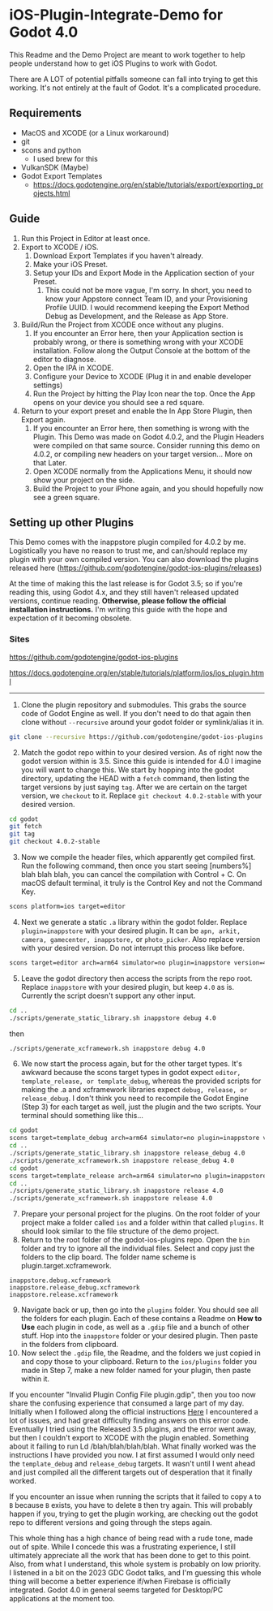 # iOS-Plugin-Integrate-Demo for Godot 4.0 #

This Readme and the Demo Project are meant to work together to help people understand how to get iOS Plugins to work with Godot.

There are A LOT of potential pitfalls someone can fall into trying to get this working. It's not entirely at the fault of Godot. It's a complicated procedure.

## Requirements ##

* MacOS and XCODE (or a Linux workaround)
* git
* scons and python
	* I used brew for this
* VulkanSDK (Maybe)
* Godot Export Templates
	* https://docs.godotengine.org/en/stable/tutorials/export/exporting_projects.html

## Guide ##

1. Run this Project in Editor at least once.
2. Export to XCODE / iOS.
	1. Download Export Templates if you haven't already.
	2. Make your iOS Preset.
	3. Setup your IDs and Export Mode in the Application section of your Preset.
		1. This could not be more vague, I'm sorry. In short, you need to know your Appstore connect Team ID, and your Provisioning Profile UUID. I would recommend keeping the Export Method Debug as Development, and the Release as App Store.
3. Build/Run the Project from XCODE once without any plugins.
	1. If you encounter an Error here, then your Application section is probably wrong, or there is something wrong with your XCODE installation. Follow along the Output Console at the bottom of the editor to diagnose.
	2. Open the IPA in XCODE.
	3. Configure your Device to XCODE (Plug it in and enable developer settings)
	4. Run the Project by hitting the Play Icon near the top. Once the App opens on your device you should see a red square.
4. Return to your export preset and enable the In App Store Plugin, then Export again.
	1. If you encounter an Error here, then something is wrong with the Plugin. This Demo was made on Godot 4.0.2, and the Plugin Headers were compiled on that same source. Consider running this demo on 4.0.2, or compiling new headers on your target version... More on that Later.
	2. Open XCODE normally from the Applications Menu, it should now show your project on the side.
	3. Build the Project to your iPhone again, and you should hopefully now see a green square.

## Setting up other Plugins ##

This Demo comes with the inappstore plugin compiled for 4.0.2 by me. Logistically you have no reason to trust me, and can/should replace my plugin with your own compiled version. You can also download the plugins released here (https://github.com/godotengine/godot-ios-plugins/releases)

At the time of making this the last release is for Godot 3.5; so if you're reading this, using Godot 4.x, and they still haven't released updated versions, continue reading. __Otherwise, please follow the official installation instructions.__ I'm writing this guide with the hope and expectation of it becoming obsolete.

### Sites ###

https://github.com/godotengine/godot-ios-plugins

https://docs.godotengine.org/en/stable/tutorials/platform/ios/ios_plugin.html

- - - -

1. Clone the plugin repository and submodules. This grabs the source code of Godot Engine as well. If you don't need to do that again then clone without `--recursive` around your godot folder or symlink/alias it in.

```bash
git clone --recursive https://github.com/godotengine/godot-ios-plugins.git
```

2. Match the godot repo within to your desired version. As of right now the godot version within is 3.5. Since this guide is intended for 4.0 I imagine you will want to change this. We start by hopping into the godot directory, updating the HEAD with a `fetch` command, then listing the target versions by just saying `tag`. After we are certain on the target version, we `checkout` to it. Replace `git checkout 4.0.2-stable` with your desired version. 

```bash
cd godot
git fetch
git tag
git checkout 4.0.2-stable
```

3. Now we compile the header files, which apparently get compiled first. Run the following command, then once you start seeing [numbers%] blah blah blah, you can cancel the compilation with Control + C. On macOS default terminal, it truly is the Control Key and not the Command Key.

```bash
scons platform=ios target=editor
```

4. Next we generate a static `.a` library within the godot folder. Replace `plugin=inappstore` with your desired plugin. It can be `apn, arkit, camera, gamecenter, inappstore,` or `photo_picker`. Also replace version with your desired version. Do not interrupt this process like before.

```bash
scons target=editor arch=arm64 simulator=no plugin=inappstore version=4.0.2
```

5. Leave the godot directory then access the scripts from the repo root. Replace `inappstore` with your desired plugin, but keep `4.0` as is. Currently the script doesn't support any other input.

```bash
cd ..
./scripts/generate_static_library.sh inappstore debug 4.0
```

then

```bash
./scripts/generate_xcframework.sh inappstore debug 4.0
```

6. We now start the process again, but for the other target types. It's awkward because the scons target types in godot expect `editor, template_release, or template_debug`, whereas the provided scripts for making the .a and xcframework libraries expect `debug, release, or release_debug`. I don't think you need to recompile the Godot Engine (Step 3) for each target as well, just the plugin and the two scripts. Your terminal should something like this...

```bash
cd godot
scons target=template_debug arch=arm64 simulator=no plugin=inappstore version=4.0.2
cd ..
./scripts/generate_static_library.sh inappstore release_debug 4.0
./scripts/generate_xcframework.sh inappstore release_debug 4.0
cd godot
scons target=template_release arch=arm64 simulator=no plugin=inappstore version=4.0.2
cd ..
./scripts/generate_static_library.sh inappstore release 4.0
./scripts/generate_xcframework.sh inappstore release 4.0
```

7. Prepare your personal project for the plugins. On the root folder of your project make a folder called `ios` and a folder within that called `plugins`. It should look similar to the file structure of the demo project.
8. Return to the root folder of the godot-ios-plugins repo. Open the `bin` folder and try to ignore all the individual files. Select and copy just the folders to the clip board. The folder name scheme is plugin.target.xcframework.

```
inappstore.debug.xcframework
inappstore.release_debug.xcframework
inappstore.release.xcframework
```

9. Navigate back or up, then go into the `plugins` folder. You should see all the folders for each plugin. Each of these contains a Readme on __How to Use__ each plugin in code, as well as a `.gdip` file and a bunch of other stuff. Hop into the `inappstore` folder or your desired plugin. Then paste in the folders from clipboard.
10. Now select the `.gdip` file, the Readme, and the folders we just copied in and copy those to your clipboard. Return to the `ios/plugins` folder you made in Step 7, make a new folder named for your plugin, then paste within it.

If you encounter "Invalid Plugin Config File plugin.gdip", then you too now share the confusing experience that consumed a large part of my day. Initially when I followed along the official instructions [Here](https://github.com/godotengine/godot-ios-plugins#instructions) I encountered a lot of issues, and had great difficulty finding answers on this error code. Eventually I tried using the Released 3.5 plugins, and the error went away, but then I couldn't export to XCODE with the plugin enabled. Something about it failing to run Ld /blah/blah/blah/blah. What finally worked was the instructions I have provided you now. I at first assumed I would only need the `template_debug` and `release_debug` targets. It wasn't until I went ahead and just compiled all the different targets out of desperation that it finally worked. 

If you encounter an issue when running the scripts that it failed to copy `A` to `B` because `B` exists, you have to delete `B` then try again. This will probably happen if you, trying to get the plugin working, are checking out the godot repo to different versions and going through the steps again.

This whole thing has a high chance of being read with a rude tone, made out of spite. While I concede this was a frustrating experience, I still ultimately appreciate all the work that has been done to get to this point. Also, from what I understand, this whole system is probably on low priority. I listened in a bit on the 2023 GDC Godot talks, and I'm guessing this whole thing will become a better experience if/when Firebase is officially integrated. Godot 4.0 in general seems targeted for Desktop/PC applications at the moment too.
